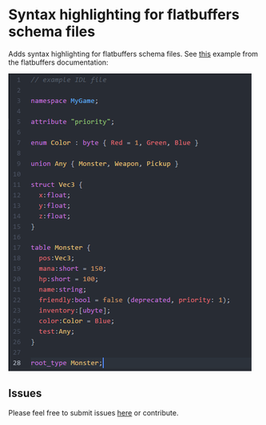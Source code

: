 # Syntax highlighting for flatbuffers schema files

Adds syntax highlighting for flatbuffers schema files.
See [this](https://google.github.io/flatbuffers/md__schemas.html) example from the flatbuffers documentation:


![Example schema from the flatbuffers documentation.](https://raw.githubusercontent.com/SrTobi/language-flatbuffers/stable/preview/example.png)

## Issues

Please feel free to submit issues [here](https://github.com/SrTobi/language-flatbuffers/issues)
or contribute.
